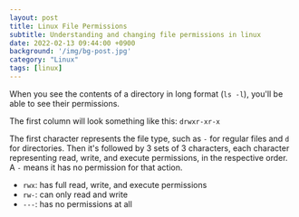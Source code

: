 ```yaml
---
layout: post
title: Linux File Permissions
subtitle: Understanding and changing file permissions in linux
date: 2022-02-13 09:44:00 +0900
background: '/img/bg-post.jpg'
category: "Linux"
tags: [linux]
---
```



When you see the contents of a directory in long format (`ls -l`), you'll be able to see their permissions.

The first column will look something like this: `drwxr-xr-x`

The first character represents the file type, such as `-` for regular files and `d` for directories. Then it's followed by 3 sets of 3 characters, each character representing read, write, and execute permissions, in the respective order. A `-` means it has no permission for that action.
* `rwx`: has full read, write, and execute permissions
* `rw-`: can only read and write
* `---`: has no permissions at all

